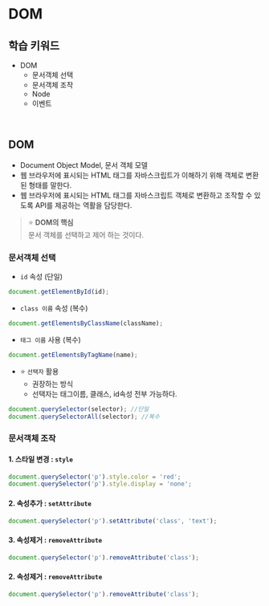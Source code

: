 # DOM

## 학습 키워드

- DOM
  - 문서객체 선택
  - 문서객체 조작
  - Node
  - 이벤트

<br/>

## DOM

- Document Object Model, 문서 객체 모델
- 웹 브라우저에 표시되는 HTML 태그를 자바스크립트가 이해하기 위해 객체로 변환된 형태를 말한다.
- 웹 브라우저에 표시되는 HTML 태그를 자바스크립트 객체로 변환하고 조작할 수 있도록 API를 제공하는 역활을 담당한다.

> ⭐️ **DOM의 핵심** <br/> 문서 객체를 선택하고 제어 하는 것이다.

### 문서객체 선택

- `id` 속성 (단일)

```javascript
document.getElementById(id);
```

- `class 이름` 속성 (복수)

```javascript
document.getElementsByClassName(className);
```

- `태그 이름` 사용 (복수)

```javascript
document.getElementsByTagName(name);
```

- ⭐️ `선택자` 활용
  - 권장하는 방식
  - 선택자는 태그이름, 클래스, id속성 전부 가능하다.

```javascript
document.querySelector(selector); //단일
document.querySelectorAll(selector); //복수
```

### 문서객체 조작

#### 1. 스타일 변경 : `style`

```javascript
document.querySelector('p').style.color = 'red';
document.querySelector('p').style.display = 'none';
```

#### 2. 속성추가 : `setAttribute`

```javascript
document.querySelector('p').setAttribute('class', 'text');
```

#### 3. 속성제거 : `removeAttribute`

```javascript
document.querySelector('p').removeAttribute('class');
```

#### 2. 속성제거 : `removeAttribute`

```javascript
document.querySelector('p').removeAttribute('class');
```
